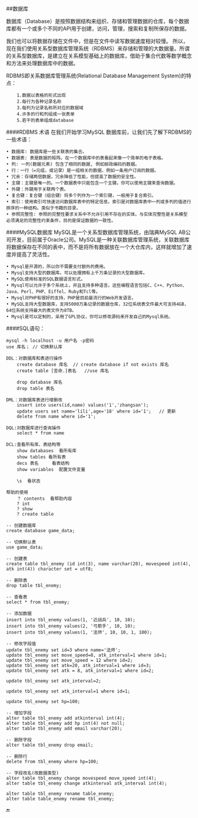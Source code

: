 ##数据库

数据库（Database）是按照数据结构来组织、存储和管理数据的仓库，每个数据库都有一个或多个不同的API用于创建，访问，管理，搜索和复制所保存的数据。

我们也可以将数据存储在文件中，但是在文件中读写数据速度相对较慢。
所以，现在我们使用关系型数据库管理系统（RDBMS）来存储和管理的大数据量。所谓的关系型数据库，是建立在关系模型基础上的数据库，借助于集合代数等数学概念和方法来处理数据库中的数据。

RDBMS即关系数据库管理系统(Relational Database Management System)的特点：

        1.数据以表格的形式出现
        2.每行为各种记录名称
        3.每列为记录名称所对应的数据域
        4.许多的行和列组成一张表单
        5.若干的表单组成database


####RDBMS 术语
在我们开始学习MySQL 数据库前，让我们先了解下RDBMS的一些术语：

```
• 数据库: 数据库是一些关联表的集合。
• 数据表: 表是数据的矩阵。在一个数据库中的表看起来像一个简单的电子表格。
• 列: 一列(数据元素) 包含了相同的数据, 例如邮政编码的数据。
• 行：一行（=元组，或记录）是一组相关的数据，例如一条用户订阅的数据。
• 冗余：存储两倍数据，冗余降低了性能，但提高了数据的安全性。
• 主键：主键是唯一的。一个数据表中只能包含一个主键。你可以使用主键来查询数据。
• 外键：外键用于关联两个表。
• 复合键：复合键（组合键）将多个列作为一个索引键，一般用于复合索引。
• 索引：使用索引可快速访问数据库表中的特定信息。索引是对数据库表中一列或多列的值进行排序的一种结构。类似于书籍的目录。
• 参照完整性: 参照的完整性要求关系中不允许引用不存在的实体。与实体完整性是关系模型必须满足的完整性约束条件，目的是保证数据的一致性。
```

####MySQL数据库
MySQL是一个关系型数据库管理系统，由瑞典MySQL AB公司开发，目前属于Oracle公司。MySQL是一种关联数据库管理系统，关联数据库将数据保存在不同的表中，而不是将所有数据放在一个大仓库内，这样就增加了速度并提高了灵活性。

```
• Mysql是开源的，所以你不需要支付额外的费用。
• Mysql支持大型的数据库。可以处理拥有上千万条记录的大型数据库。
• MySQL使用标准的SQL数据语言形式。
• Mysql可以允许于多个系统上，并且支持多种语言。这些编程语言包括C、C++、Python、Java、Perl、PHP、Eiffel、Ruby和Tcl等。
• Mysql对PHP有很好的支持，PHP是目前最流行的Web开发语言。
• MySQL支持大型数据库，支持5000万条记录的数据仓库，32位系统表文件最大可支持4GB，64位系统支持最大的表文件为8TB。
• Mysql是可以定制的，采用了GPL协议，你可以修改源码来开发自己的Mysql系统。
```



####SQL语句：

```
mysql -h localhost -u 用户名 -p密码
use 库名；	// 切换默认库

DDL：对数据库和表进行操作
	create database 库名	// create database if not exists 库名
	create table [苦命.]表名   //use 库名

	drop database 库名
	drop table 表名

DML：对数据库表进行增删改
	insert into users(id,name) values('1','zhangsan');
	update users set name='lili',age='18' where id='1';   // 更新
	delete from name where id='1';

DQL:对数据库进行查询操作
	select * from name

DCL:查看所有库、表结构等
	show databases	看所有库
	show tables	看所有表
	decs 表名		看表结构
	show variables	配置文件变量

	\s	看状态

帮助的使用
	？ contents	看帮助内容
	? int
	? show
	? create table

-- 创建数据库
create database game_data;

-- 切换默认表
use game_data;

-- 创建表
create table tbl_enemy (id int(3), name varchar(20), movespeed int(4), atk int(4)) character set = utf8;

-- 删除表
drop table tbl_enemy;

-- 查看表
select * from tbl_enemy;

-- 添加数据
insert into tbl_enemy values(1, '近战兵', 10, 10);
insert into tbl_enemy values(2, '弓箭手', 10, 10);
insert into tbl_enemy values(1, '法师', 10, 10, 1, 100);

-- 修改字段值
update tbl_enemy set id=3 where name='法师';
update tbl_enemy set move_speed=8, atk_interval=1 where id=1;
update tbl_enemy set move_speed = 12 where id=2;
update tbl_enemy set atk=20, atk_interval=1 where id=3;
update tbl_enemy set atk = 8, atk_interval=1 where id=2;

update tbl_enemy set atk_interval=2;

update tbl_enemy set atk_interval=1 where id=1;

update tbl_enemy set hp=100;

-- 增加字段
alter table tbl_enemy add atkinterval int(4);
alter table tbl_enemy add hp int(4) not null;
alter table tbl_enemy add email varchar(20);

-- 删除字段
alter table tbl_enemy drop email;

-- 删除行
delete from tbl_enemy where hp=100;

-- 字段改名(改数据类型)
alter table tbl_enemy change movespeed move_speed int(4);
alter table tbl_enemy change atkinterval atk_interval int(4);

alter table tbl_enemy rename table_enemy;
alter table table_enemy rename tbl_enemy;

```







🔚

